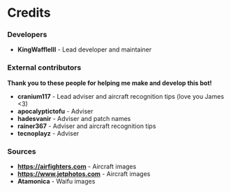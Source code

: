 # Credits

### Developers

-   **KingWaffleIII** - Lead developer and maintainer

### External contributors

**Thank you to these people for helping me make and develop this bot!**

-   **cranium117** - Lead adviser and aircraft recognition tips (love you James <3)
-   **apocalyptictofu** - Adviser
-   **hadesvanir** - Adviser and patch names
-   **rainer367** - Adviser and aircraft recognition tips
-   **tecnoplayz** - Adviser

### Sources

-   **https://airfighters.com** - Aircraft images
-   **https://www.jetphotos.com** - Aircraft images
-   **Atamonica** - Waifu images
